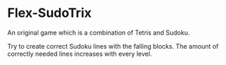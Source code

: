 # Flex-SudoTrix
An original game which is a combination of Tetris and Sudoku. 

Try to create correct Sudoku lines with the falling blocks. The amount of correctly needed lines increases with every level.
